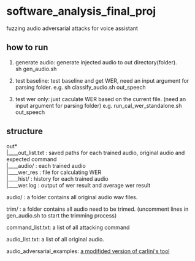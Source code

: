 # software_analysis_final_proj
fuzzing audio adversarial attacks for voice assistant


## how to run
1. generate audio: generate injected audio to out directory(folder).  
	sh gen_audio.sh

2. test baseline: test baseline and get WER, need an input argument for parsing folder.
        e.g. sh classify_audio.sh out_speech

3. test wer only: just caculate WER based on the current file. (need an input argument for parsing folder)
	e.g. run_cal_wer_standalone.sh out_speech

## structure

out* \
|____out_list.txt : saved paths for each trained audio, original audio and expected command \
|____audio/       : each trained audio \
|____wer_res      : file for calculating WER \
|____hist/        : history for each trained audio \
|____wer.log      : output of wer result and average wer result

audio/ : a folder contains all original audio wav files.

trim/ : a folder contains all audio need to be trimed. (uncomment lines in gen_audio.sh to start the trimming process)

command_list.txt: a list of all attacking command


audio_list.txt: a list of all original audio.

audio_adversarial_examples: [a modifided version of carlini's tool](https://github.com/carlini/audio_adversarial_examples)



